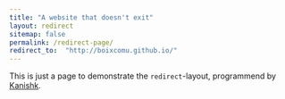 ```yaml
---
title: "A website that doesn't exit"
layout: redirect
sitemap: false
permalink: /redirect-page/
redirect_to:  "http://boixcomu.github.io/"
---
```

This is just a page to demonstrate the `redirect`-layout, programmend by [Kanishk](http://codingtips.kanishkkunal.in/about/).